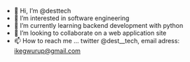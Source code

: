 - 👋 Hi, I’m @desttech
- 👀 I’m interested in software engineering
- 🌱 I’m currently learning backend development with python
- 💞️ I’m looking to collaborate on a web application site 
- 📫 How to reach me ... twitter @dest__tech, email adress: ikegwurup@gmail.com

<!---
desttech/desttech is a ✨ special ✨ repository because its `README.md` (this file) appears on your GitHub profile.
You can click the Preview link to take a look at your changes.
--->
